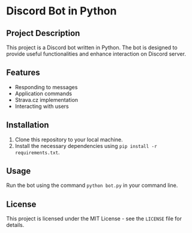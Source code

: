 # Discord Bot in Python

## Project Description

This project is a Discord bot written in Python. The bot is designed to provide useful functionalities and enhance interaction on  Discord server.

## Features

- Responding to messages
- Application commands
- Strava.cz implementation
- Interacting with users

## Installation

1. Clone this repository to your local machine.
2. Install the necessary dependencies using `pip install -r requirements.txt`.

## Usage

Run the bot using the command `python bot.py` in your command line.

## License

This project is licensed under the MIT License - see the `LICENSE` file for details.